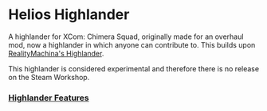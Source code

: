 # Helios Highlander

A highlander for XCom: Chimera Squad, originally made for an overhaul mod, now a highlander in which anyone can contribute to. This builds upon [RealityMachina's Highlander](https://github.com/RealityMachina/ChimeraSquadHighlander).

This highlander is considered experimental and therefore there is no release on the Steam Workshop.

### [Highlander Features](https://github.com/E3245/HeliosHighlander/wiki/Features)
